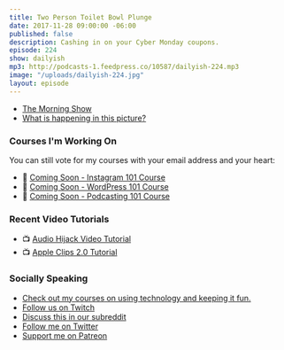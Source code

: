```yaml
---
title: Two Person Toilet Bowl Plunge
date: 2017-11-28 09:00:00 -06:00
published: false
description: Cashing in on your Cyber Monday coupons.
episode: 224
show: dailyish
mp3: http://podcasts-1.feedpress.co/10587/dailyish-224.mp3
image: "/uploads/dailyish-224.jpg"
layout: episode
---
```


* [The Morning Show](https://goodstuff.fm/morningshow/)
* [What is happening in this picture?](https://twitter.com/SheHatesJacoby/status/934944459254575104)


### Courses I'm Working On

You can still vote for my courses with your email address and your heart:

* 🌅 [Coming Soon - Instagram 101 Course](https://courses.chrisenns.com/instagram-101)
* 📝 [Coming Soon - WordPress 101 Course](https://courses.chrisenns.com/wordpress-101)
* 🎤 [Coming Soon - Podcasting 101 Course](https://courses.chrisenns.com/podcasting-101)

### Recent Video Tutorials

* 📺 [Audio Hijack Video Tutorial](https://www.youtube.com/watch?v=gksxKV85ARU)
* 📺 [Apple Clips 2.0 Tutorial](https://www.youtube.com/watch?v=CzI6L31LEvQ)

### Socially Speaking

* [Check out my courses on using technology and keeping it fun.](https://courses.chrisenns.com)
* [Follow us on Twitch](https://www.twitch.tv/goodstuff_fm)
* [Discuss this in our subreddit](https://www.reddit.com/r/Goodstuff_fm/)
* [Follow me on Twitter](https://www.twitter.com/ichris)
* [Support me on Patreon](https://www.patreon.com/ichris)
